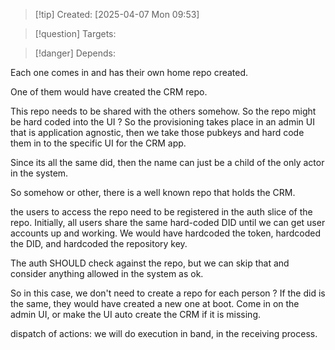 
>[!tip] Created: [2025-04-07 Mon 09:53]

>[!question] Targets: 

>[!danger] Depends: 

Each one comes in and has their own home repo created.

One of them would have created the CRM repo.

This repo needs to be shared with the others somehow.  So the repo might be hard coded into the UI ?  So the provisioning takes place in an admin UI that is application agnostic, then we take those pubkeys and hard code them in to the specific UI for the CRM app.

Since its all the same did, then the name can just be a child of the only actor in the system.

So somehow or other, there is a well known repo that holds the CRM.

the users to access the repo need to be registered in the auth slice of the repo. 
Initially, all users share the same hard-coded DID until we can get user accounts up and working. 
We would have hardcoded the token, hardcoded the DID, and hardcoded the repository key. 

The auth SHOULD check against the repo, but we can skip that and consider anything allowed in the system as ok.

So in this case, we don't need to create a repo for each person ?
If the did is the same, they would have created a new one at boot.
Come in on the admin UI, or make the UI auto create the CRM if it is missing.



dispatch of actions:
we will do execution in band, in the receiving process.
